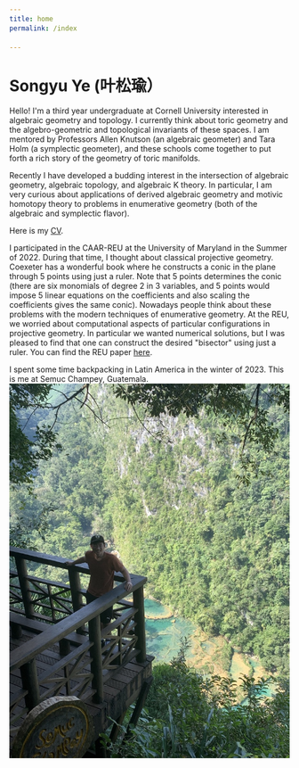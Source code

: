 ```yaml
---
title: home
permalink: /index

---
```

# Songyu Ye (叶松瑜）

Hello! I'm a third year undergraduate at Cornell University interested in algebraic geometry and topology. I currently think about toric geometry and the algebro-geometric and topological invariants of these spaces. I am mentored by Professors Allen Knutson (an algebraic geometer) and Tara Holm (a symplectic geometer), and these schools come together to put forth a rich story of the geometry of toric manifolds.

Recently I have developed a budding interest in the intersection of algebraic geometry, algebraic topology, and algebraic K theory. In particular, I am very curious about applications of derived algebraic geometry and motivic homotopy theory to problems in enumerative geometry (both of the algebraic and symplectic flavor).

Here is my [CV](./ye-cv.pdf).

I participated in the CAAR-REU at the University of Maryland in the Summer of 2022. During that time, I thought about classical projective geometry. Coexeter has a wonderful book where he constructs a conic in the plane through 5 points using just a ruler. Note that 5 points determines the conic (there are six monomials of degree 2 in 3 variables, and 5 points would impose 5 linear equations on the coefficients and also scaling the coefficients gives the same conic). Nowadays people think about these problems with the modern techniques of enumerative geometry. At the REU, we worried about computational aspects of particular configurations in projective geometry. In particular we wanted numerical solutions, but I was pleased to find that one can construct the desired "bisector" using just a ruler. You can find the REU paper [here](https://arxiv.org/abs/2304.02745).

I spent some time backpacking in Latin America in the winter of 2023. This is me at Semuc Champey, Guatemala.
![me](5519C6F0-8C3F-407E-8B69-83F2AA3958EB_1_105_c.jpeg)
